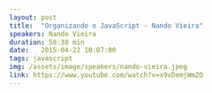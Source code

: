 ```yaml
---
layout: post
title:  "Organizando o JavaScript - Nando Vieira"
speakers: Nando Vieira
duration: 58:38 min
date:   2015-04-22 10:07:00
tags: javascript
img: /assets/image/speakers/nando-vieira.jpeg
link: https://www.youtube.com/watch?v=x9vDemjWmZQ
---
```

